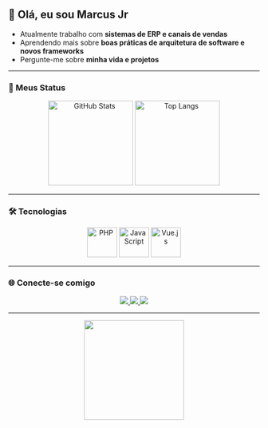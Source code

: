 ## 👋 Olá, eu sou Marcus Jr  

- Atualmente trabalho com **sistemas de ERP e canais de vendas**  
- Aprendendo mais sobre **boas práticas de arquitetura de software e novos frameworks**  
- Pergunte-me sobre **minha vida e projetos**  

---

### 🚀 Meus Status
<div align="center">
  <img height="170em" src="https://github-readme-stats.vercel.app/api?username=Marcus-Jr&show_icons=true&theme=vue" alt="GitHub Stats"/>
  <img height="170em" src="https://github-readme-stats.vercel.app/api/top-langs/?username=Marcus-Jr&layout=compact&theme=vue" alt="Top Langs"/>
</div>

---

### 🛠️ Tecnologias
<div align="center">
  <img src="https://cdn.jsdelivr.net/gh/devicons/devicon/icons/php/php-original.svg" alt="PHP" width="60" height="60"/>
  <img src="https://cdn.jsdelivr.net/gh/devicons/devicon/icons/javascript/javascript-original.svg" alt="JavaScript" width="60" height="60"/>
  <img src="https://cdn.jsdelivr.net/gh/devicons/devicon/icons/vuejs/vuejs-original.svg" alt="Vue.js" width="60" height="60"/>
</div>

---

### 🌐 Conecte-se comigo
<div align="center">
  <a href="https://www.instagram.com/marcus.fr_/" target="_blank">
    <img src="https://img.shields.io/badge/Instagram-E4405F?style=for-the-badge&logo=instagram&logoColor=white"/>
  </a>
  <a href="https://www.linkedin.com/in/marcus-fran%C3%A7a-35a298286/" target="_blank">
    <img src="https://img.shields.io/badge/LinkedIn-0077B5?style=for-the-badge&logo=linkedin&logoColor=white"/>
  </a>
  <a href="mailto:juniorfranca632@gmail.com">
    <img src="https://img.shields.io/badge/Gmail-D14836?style=for-the-badge&logo=gmail&logoColor=white"/>
  </a>
</div>

---

<div align="center">
  <img src="https://media1.tenor.com/m/30MSjdpw-7gAAAAC/squirtle-pokemon.gif" width="200"/>
</div>

